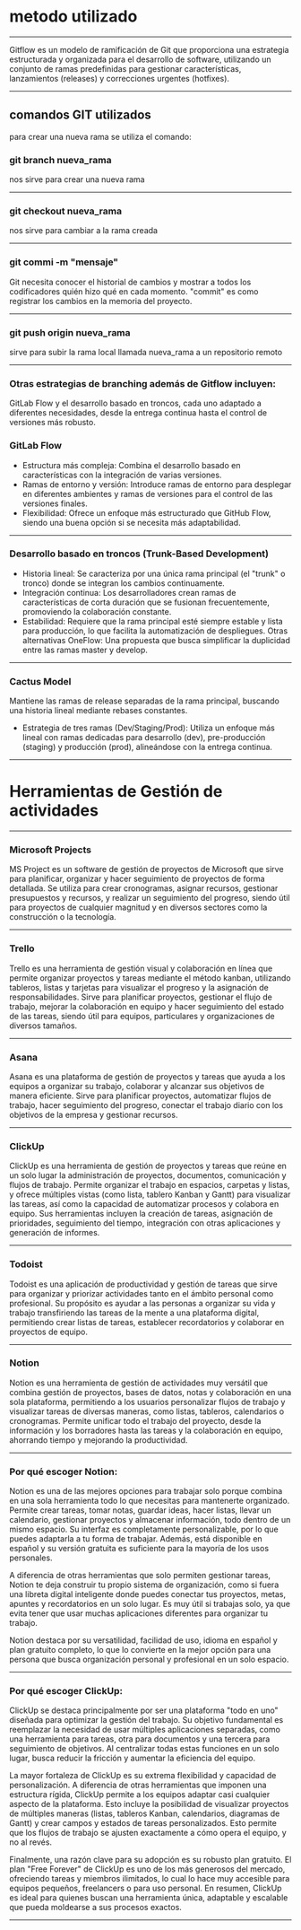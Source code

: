 # metodo utilizado 
___
Gitflow
es un modelo de ramificación de Git que proporciona una estrategia estructurada y organizada para el desarrollo de software, utilizando un conjunto de ramas predefinidas para gestionar características, lanzamientos (releases) y correcciones urgentes (hotfixes).
___
## comandos GIT utilizados

para crear una nueva rama se utiliza el comando:

### git branch nueva_rama
nos sirve para crear una nueva rama
___

### git checkout nueva_rama
nos sirve para cambiar a la rama creada

___

### git commi -m "mensaje"
Git necesita conocer el historial de cambios y mostrar a todos los codificadores quién hizo qué en cada momento. "commit" es como registrar los cambios en la memoria del proyecto.

___

### git push origin nueva_rama
sirve para subir la rama local llamada nueva_rama a un repositorio remoto

___

### Otras estrategias de branching además de Gitflow incluyen:

GitLab Flow y el desarrollo basado en troncos, cada uno adaptado a diferentes necesidades, desde la entrega continua hasta el control de versiones más robusto. 

### GitLab Flow
* Estructura más compleja: Combina el desarrollo basado en características con la integración de varias versiones.
* Ramas de entorno y versión: Introduce ramas de entorno para desplegar en diferentes ambientes y ramas de versiones para el control de las versiones finales.
* Flexibilidad: Ofrece un enfoque más estructurado que GitHub Flow, siendo una buena opción si se necesita más adaptabilidad. 
___

### Desarrollo basado en troncos (Trunk-Based Development) 
* Historia lineal: Se caracteriza por una única rama principal (el "trunk" o tronco) donde se integran los cambios continuamente.
* Integración continua: Los desarrolladores crean ramas de características de corta duración que se fusionan frecuentemente, promoviendo la colaboración constante.
* Estabilidad: Requiere que la rama principal esté siempre estable y lista para producción, lo que facilita la automatización de despliegues. 
Otras alternativas
OneFlow: Una propuesta que busca simplificar la duplicidad entre las ramas master y develop.

___

### Cactus Model
Mantiene las ramas de release separadas de la rama principal, buscando una historia lineal mediante rebases constantes.
* Estrategia de tres ramas (Dev/Staging/Prod):
Utiliza un enfoque más lineal con ramas dedicadas para desarrollo (dev), pre-producción (staging) y producción (prod), alineándose con la entrega continua. 

---
# Herramientas de Gestión de actividades 
---
 ### Microsoft Projects

MS Project es un software de gestión de proyectos de Microsoft que sirve para planificar, organizar y hacer seguimiento de proyectos de forma detallada. Se utiliza para crear cronogramas, asignar recursos, gestionar presupuestos y recursos, y realizar un seguimiento del progreso, siendo útil para proyectos de cualquier magnitud y en diversos sectores como la construcción o la tecnología. 

---

### Trello

Trello es una herramienta de gestión visual y colaboración en línea que permite organizar proyectos y tareas mediante el método kanban, utilizando tableros, listas y tarjetas para visualizar el progreso y la asignación de responsabilidades. Sirve para planificar proyectos, gestionar el flujo de trabajo, mejorar la colaboración en equipo y hacer seguimiento del estado de las tareas, siendo útil para equipos, particulares y organizaciones de diversos tamaños. 

---

### Asana 

Asana es una plataforma de gestión de proyectos y tareas que ayuda a los equipos a organizar su trabajo, colaborar y alcanzar sus objetivos de manera eficiente. Sirve para planificar proyectos, automatizar flujos de trabajo, hacer seguimiento del progreso, conectar el trabajo diario con los objetivos de la empresa y gestionar recursos. 

---

### ClickUp

ClickUp es una herramienta de gestión de proyectos y tareas que reúne en un solo lugar la administración de proyectos, documentos, comunicación y flujos de trabajo. Permite organizar el trabajo en espacios, carpetas y listas, y ofrece múltiples vistas (como lista, tablero Kanban y Gantt) para visualizar las tareas, así como la capacidad de automatizar procesos y colabora en equipo. Sus herramientas incluyen la creación de tareas, asignación de prioridades, seguimiento del tiempo, integración con otras aplicaciones y generación de informes. 

---

### Todoist

Todoist es una aplicación de productividad y gestión de tareas que sirve para organizar y priorizar actividades tanto en el ámbito personal como profesional. Su propósito es ayudar a las personas a organizar su vida y trabajo transfiriendo las tareas de la mente a una plataforma digital, permitiendo crear listas de tareas, establecer recordatorios y colaborar en proyectos de equipo. 

---

### Notion

Notion es una herramienta de gestión de actividades muy versátil que combina gestión de proyectos, bases de datos, notas y colaboración en una sola plataforma, permitiendo a los usuarios personalizar flujos de trabajo y visualizar tareas de diversas maneras, como listas, tableros, calendarios o cronogramas. Permite unificar todo el trabajo del proyecto, desde la información y los borradores hasta las tareas y la colaboración en equipo, ahorrando tiempo y mejorando la productividad. 

---

### Por qué escoger Notion:

Notion es una de las mejores opciones para trabajar solo porque combina en una sola herramienta todo lo que necesitas para mantenerte organizado. Permite crear tareas, tomar notas, guardar ideas, hacer listas, llevar un calendario, gestionar proyectos y almacenar información, todo dentro de un mismo espacio. Su interfaz es completamente personalizable, por lo que puedes adaptarla a tu forma de trabajar. Además, está disponible en español y su versión gratuita es suficiente para la mayoría de los usos personales.

A diferencia de otras herramientas que solo permiten gestionar tareas, Notion te deja construir tu propio sistema de organización, como si fuera una libreta digital inteligente donde puedes conectar tus proyectos, metas, apuntes y recordatorios en un solo lugar. Es muy útil si trabajas solo, ya que evita tener que usar muchas aplicaciones diferentes para organizar tu trabajo.

Notion destaca por su versatilidad, facilidad de uso, idioma en español y plan gratuito completo, lo que lo convierte en la mejor opción para una persona que busca organización personal y profesional en un solo espacio.

---

### Por qué escoger ClickUp:

ClickUp se destaca principalmente por ser una plataforma "todo en uno" diseñada para optimizar la gestión del trabajo. Su objetivo fundamental es reemplazar la necesidad de usar múltiples aplicaciones separadas, como una herramienta para tareas, otra para documentos y una tercera para seguimiento de objetivos. Al centralizar todas estas funciones en un solo lugar, busca reducir la fricción y aumentar la eficiencia del equipo.

La mayor fortaleza de ClickUp es su extrema flexibilidad y capacidad de personalización. A diferencia de otras herramientas que imponen una estructura rígida, ClickUp permite a los equipos adaptar casi cualquier aspecto de la plataforma. Esto incluye la posibilidad de visualizar proyectos de múltiples maneras (listas, tableros Kanban, calendarios, diagramas de Gantt) y crear campos y estados de tareas personalizados. Esto permite que los flujos de trabajo se ajusten exactamente a cómo opera el equipo, y no al revés.

Finalmente, una razón clave para su adopción es su robusto plan gratuito. El plan "Free Forever" de ClickUp es uno de los más generosos del mercado, ofreciendo tareas y miembros ilimitados, lo cual lo hace muy accesible para equipos pequeños, freelancers o para uso personal. En resumen, ClickUp es ideal para quienes buscan una herramienta única, adaptable y escalable que pueda moldearse a sus procesos exactos.

---